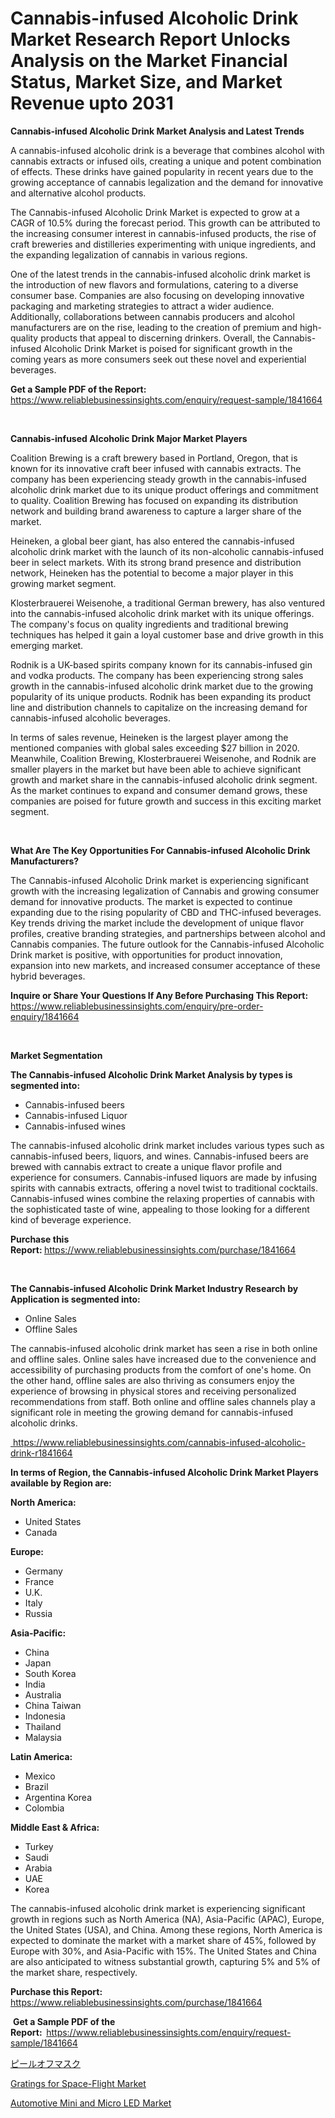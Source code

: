 <p><h1>Cannabis-infused Alcoholic Drink Market Research Report Unlocks Analysis on the Market Financial Status, Market Size, and Market Revenue upto 2031</h1></p><p><strong>Cannabis-infused Alcoholic Drink Market Analysis and Latest Trends</strong></p>
<p><p>A cannabis-infused alcoholic drink is a beverage that combines alcohol with cannabis extracts or infused oils, creating a unique and potent combination of effects. These drinks have gained popularity in recent years due to the growing acceptance of cannabis legalization and the demand for innovative and alternative alcohol products.</p><p>The Cannabis-infused Alcoholic Drink Market is expected to grow at a CAGR of 10.5% during the forecast period. This growth can be attributed to the increasing consumer interest in cannabis-infused products, the rise of craft breweries and distilleries experimenting with unique ingredients, and the expanding legalization of cannabis in various regions.</p><p>One of the latest trends in the cannabis-infused alcoholic drink market is the introduction of new flavors and formulations, catering to a diverse consumer base. Companies are also focusing on developing innovative packaging and marketing strategies to attract a wider audience. Additionally, collaborations between cannabis producers and alcohol manufacturers are on the rise, leading to the creation of premium and high-quality products that appeal to discerning drinkers. Overall, the Cannabis-infused Alcoholic Drink Market is poised for significant growth in the coming years as more consumers seek out these novel and experiential beverages.</p></p>
<p><strong>Get a Sample PDF of the Report:&nbsp;</strong> <a href="https://www.reliablebusinessinsights.com/enquiry/request-sample/1841664">https://www.reliablebusinessinsights.com/enquiry/request-sample/1841664</a></p>
<p>&nbsp;</p>
<p><strong>Cannabis-infused Alcoholic Drink Major Market Players</strong></p>
<p><p>Coalition Brewing is a craft brewery based in Portland, Oregon, that is known for its innovative craft beer infused with cannabis extracts. The company has been experiencing steady growth in the cannabis-infused alcoholic drink market due to its unique product offerings and commitment to quality. Coalition Brewing has focused on expanding its distribution network and building brand awareness to capture a larger share of the market.</p><p>Heineken, a global beer giant, has also entered the cannabis-infused alcoholic drink market with the launch of its non-alcoholic cannabis-infused beer in select markets. With its strong brand presence and distribution network, Heineken has the potential to become a major player in this growing market segment.</p><p>Klosterbrauerei Weisenohe, a traditional German brewery, has also ventured into the cannabis-infused alcoholic drink market with its unique offerings. The company's focus on quality ingredients and traditional brewing techniques has helped it gain a loyal customer base and drive growth in this emerging market.</p><p>Rodnik is a UK-based spirits company known for its cannabis-infused gin and vodka products. The company has been experiencing strong sales growth in the cannabis-infused alcoholic drink market due to the growing popularity of its unique products. Rodnik has been expanding its product line and distribution channels to capitalize on the increasing demand for cannabis-infused alcoholic beverages.</p><p>In terms of sales revenue, Heineken is the largest player among the mentioned companies with global sales exceeding $27 billion in 2020. Meanwhile, Coalition Brewing, Klosterbrauerei Weisenohe, and Rodnik are smaller players in the market but have been able to achieve significant growth and market share in the cannabis-infused alcoholic drink segment. As the market continues to expand and consumer demand grows, these companies are poised for future growth and success in this exciting market segment.</p></p>
<p>&nbsp;</p>
<p><strong>What Are The Key Opportunities For Cannabis-infused Alcoholic Drink Manufacturers?</strong></p>
<p><p>The Cannabis-infused Alcoholic Drink market is experiencing significant growth with the increasing legalization of Cannabis and growing consumer demand for innovative products. The market is expected to continue expanding due to the rising popularity of CBD and THC-infused beverages. Key trends driving the market include the development of unique flavor profiles, creative branding strategies, and partnerships between alcohol and Cannabis companies. The future outlook for the Cannabis-infused Alcoholic Drink market is positive, with opportunities for product innovation, expansion into new markets, and increased consumer acceptance of these hybrid beverages.</p></p>
<p><strong>Inquire or Share Your Questions If Any Before Purchasing This Report:</strong> <a href="https://www.reliablebusinessinsights.com/enquiry/pre-order-enquiry/1841664">https://www.reliablebusinessinsights.com/enquiry/pre-order-enquiry/1841664</a></p>
<p>&nbsp;</p>
<p><strong>Market Segmentation</strong></p>
<p><strong>The Cannabis-infused Alcoholic Drink Market Analysis by types is segmented into:</strong></p>
<p><ul><li>Cannabis-infused beers</li><li>Cannabis-infused Liquor</li><li>Cannabis-infused wines</li></ul></p>
<p><p>The cannabis-infused alcoholic drink market includes various types such as cannabis-infused beers, liquors, and wines. Cannabis-infused beers are brewed with cannabis extract to create a unique flavor profile and experience for consumers. Cannabis-infused liquors are made by infusing spirits with cannabis extracts, offering a novel twist to traditional cocktails. Cannabis-infused wines combine the relaxing properties of cannabis with the sophisticated taste of wine, appealing to those looking for a different kind of beverage experience.</p></p>
<p><strong>Purchase this Report:&nbsp;</strong><a href="https://www.reliablebusinessinsights.com/purchase/1841664">https://www.reliablebusinessinsights.com/purchase/1841664</a></p>
<p>&nbsp;</p>
<p><strong>The Cannabis-infused Alcoholic Drink Market Industry Research by Application is segmented into:</strong></p>
<p><ul><li>Online Sales</li><li>Offline Sales</li></ul></p>
<p><p>The cannabis-infused alcoholic drink market has seen a rise in both online and offline sales. Online sales have increased due to the convenience and accessibility of purchasing products from the comfort of one's home. On the other hand, offline sales are also thriving as consumers enjoy the experience of browsing in physical stores and receiving personalized recommendations from staff. Both online and offline sales channels play a significant role in meeting the growing demand for cannabis-infused alcoholic drinks.</p></p>
<p><a href="https://www.reliablebusinessinsights.com/cannabis-infused-alcoholic-drink-r1841664">&nbsp;https://www.reliablebusinessinsights.com/cannabis-infused-alcoholic-drink-r1841664</a></p>
<p><strong>In terms of Region, the Cannabis-infused Alcoholic Drink Market Players available by Region are:</strong></p>
<p>
    <p> <strong> North America: </strong>
        <ul>
            <li>United States</li>
            <li>Canada</li>
        </ul>
        </p> 
    <p> <strong> Europe: </strong>
        <ul>
            <li>Germany</li>
            <li>France</li>
            <li>U.K.</li>
            <li>Italy</li>
            <li>Russia</li>
        </ul>
        </p> 
    <p> <strong> Asia-Pacific: </strong>
        <ul>
            <li>China</li>
            <li>Japan</li>
            <li>South Korea</li>
            <li>India</li>
            <li>Australia</li>
            <li>China Taiwan</li>
            <li>Indonesia</li>
            <li>Thailand</li>
            <li>Malaysia</li>
        </ul>
        </p> 
    <p> <strong> Latin America: </strong>
        <ul>
            <li>Mexico</li>
            <li>Brazil</li>
            <li>Argentina Korea</li>
            <li>Colombia</li>
        </ul>
        </p> 
    <p> <strong> Middle East & Africa: </strong>
        <ul>
            <li>Turkey</li>
            <li>Saudi</li>
            <li>Arabia</li>
            <li>UAE</li>
            <li>Korea</li>
        </ul>
    </p>
    </p>
<p><p>The cannabis-infused alcoholic drink market is experiencing significant growth in regions such as North America (NA), Asia-Pacific (APAC), Europe, the United States (USA), and China. Among these regions, North America is expected to dominate the market with a market share of 45%, followed by Europe with 30%, and Asia-Pacific with 15%. The United States and China are also anticipated to witness substantial growth, capturing 5% and 5% of the market share, respectively.</p></p>
<p><strong>Purchase this Report: </strong><a href="https://www.reliablebusinessinsights.com/purchase/1841664">https://www.reliablebusinessinsights.com/purchase/1841664</a></p>
<p>&nbsp;<strong>Get a Sample PDF of the Report:&nbsp;&nbsp;</strong><a href="https://www.reliablebusinessinsights.com/enquiry/request-sample/1841664">https://www.reliablebusinessinsights.com/enquiry/request-sample/1841664</a></p>
<p><strong></strong></p>
<p><p><a href="https://github.com/hwbcz413288296/Market-Research-Report-List-2/blob/main/3279406151246.md">ピールオフマスク</a></p><p><a href="https://github.com/whpnbwim9/Market-Research-Report-List-1/blob/main/gratings-for-space-flight-market.md">Gratings for Space-Flight Market</a></p><p><a href="https://github.com/faniayasa/Market-Research-Report-List-1/blob/main/automotive-mini-and-micro-led-market.md">Automotive Mini and Micro LED Market</a></p></p>